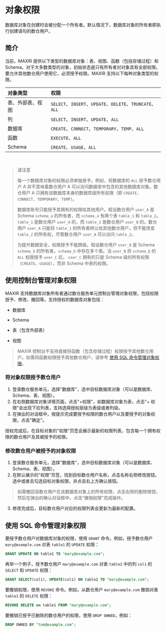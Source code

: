 # 对象权限

数据库对象在创建时会被分配一个所有者。默认情况下，数据库对象的所有者即执行创建语句的数仓用户。

## 简介

当前，MAXIR 提供以下类型的数据库对象：表、视图、函数（包括存储过程）和 Schema。对于大多数类型的对象，初始状态是只有所有者对对象具有全部权限。要允许其他数仓用户使用它，必须授予权限。MAXIR 支持以下每种对象类型的权限。

| 对象类型 | 权限 |
| :- | :- |
| 表、外部表、视图 | `SELECT`、`INSERT`、`UPDATE`、`DELETE`、`TRUNCATE`、`ALL` |
| 列 | `SELECT`、`INSERT`、`UPDATE`、`ALL` |
| 数据库 | `CREATE`、`CONNECT`、`TEMPORARY`、`TEMP`、`ALL` |
| 函数 | `EXECUTE`、`ALL` |
| Schema | `CREATE`、`USAGE`、`ALL` |

<br/>

>请注意
>
> 每一个数据库对象的权限必须单独授予。例如，将数据库的 `ALL` 授予数仓用户 A 并不意味着数仓用户 A 可以访问数据库中包含的其他数据库对象。数仓用户 A 只拥有该数据库本身的数据库级所有权限（即 `CREATE`、`CONNECT`、`TEMPORARY`、`TEMP`）。
>
>数据库账号只能授予其拥有的权限给其他用户。假设数仓用户 `user_A` 是 Schema `schema_a` 的所有者，而 `schema_a` 有两个表 `table_1` 和 `table_2`。`table_1` 是数仓用户 `user_A` 的，而 `table_2` 是数仓用户 `user_B` 的。数仓用户 `user_A` 只能将 `table_1` 的所有者转让给其他数仓用户，但不能改变 `table_2` 的所有权，尽管数仓用户 `user_A` 可以访问 `table_2`。
>
>为提升数据安全，权限授予不能跨级。假设数仓用户 `user_B` 是 Schema `schema_b` 的所有者。`schema_b` 中存在多个表。当 `user_B` 将 `schema_b` 的 `ALL` 权限授予 `user_C` 后， `user_C` 拥有的只是 Schema 级的所有权限（`CREATE`、`USAGE`），而非 Schema 中表的权限。




## 使用控制台管理对象权限

MAXIR 支持数据库对象所有者通过数仓服务单元控制台管理对象权限，包括权限授予、修改、撤回等。支持授权的数据库对象包括：

- 数据库

- Schema

- 表（包含外部表）

- 视图

> MAXIR 控制台不支持直接将函数（包含存储过程）权限授予其他数仓用户。如需将函数权限授予其他数仓用户，请参考 [使用 SQL 命令管理对象权限](#使用sql命令管理对象权限)。




### 将对象权限授予数仓用户
1. 登录数仓服务单元，选择"数据库"，选中目标数据库对象（可以是数据库、Schema、表、视图）。
2. 在右侧数据库对象详情页面，点击"+权限"，如数据库对象为表，点击"+ 权限"会出现下拉列表，支持选择授权层级为表级或者列级。
3. 在弹出的对话框中，按提示完成要授予权限的数仓用户以及要授予的对象权限，点击"确定"。

授权完成后，在目标对象的"权限"页签会展示最新的权限列表，包含每一个拥有权限的数仓用户及其被授予的权限。


### 修改数仓用户被授予的对象权限
1. 登录数仓服务单元，选择"数据库"，选中目标数据库对象（可以是数据库、Schema、表、视图）。
2. 在默认展示的"权限"页签，找到目标数仓用户名称，点击名称右侧修改按钮，选中或者去勾选目标对象权限，并点击右上方确认按钮。
>如需撤回该数仓用户在该数据库对象上的所有权限，点击右侧的删除按钮，然后在弹出的确认对话框中，点击"撤销权限"完成操作。
3. 修改完成后，目标数仓用户对应的权限列表会更新为最新的配置。



## 使用 SQL 命令管理对象权限

要授予数仓用户对数据库对象的权限，使用 `GRANT` 命令。例如，授予数仓用户 `mary@example.com` 对表 `table1` 的 `UPDATE` 权限：

```sql
GRANT UPDATE ON table1 TO "mary@example.com";
```

再举一个例子，授予数仓用户 `mary@example.com` 对表 `table2` 中的列 `col1` 的 `SELECT` 和 `UPDATE` 权限：

```sql
GRANT SELECT(col1), UPDATE(col1) ON table2 TO "mary@example.com";
```

要撤销权限，使用 `REVOKE` 命令。例如，从数仓用户 `mary@example.com` 撤销对表 `table1` 的 `DELETE` 权限：

```sql
REVOKE DELETE on table1 FROM "mary@example.com";
```

要撤销已授予已删除的数仓用户的权限，使用 `DROP OWNED`，例如：

```sql
DROP OWNED BY "tom@example.com";
```

